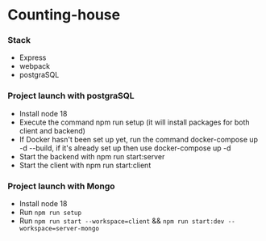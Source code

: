 # Counting-house

### Stack
 - Express
 - webpack
 - postgraSQL

### Project launch with postgraSQL
 - Install node 18
 - Execute the command npm run setup (it will install packages for both client and backend)
 - If Docker hasn't been set up yet, run the command docker-compose up -d --build, if it's already set up then use docker-compose up -d
 - Start the backend with npm run start:server
 - Start the client with npm run start:client

### Project launch with Mongo
 - Install node 18
 - Run ```npm run setup```
 - Run ```npm run start --workspace=client``` && ```npm run start:dev --workspace=server-mongo```
